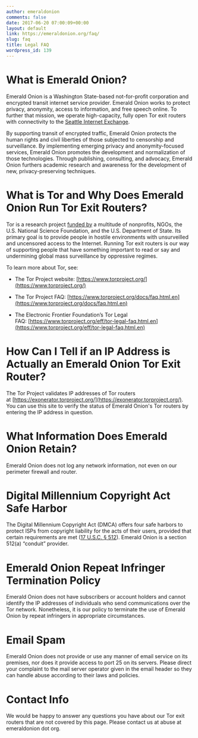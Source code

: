 ```yaml
---
author: emeraldonion
comments: false
date: 2017-06-20 07:00:09+00:00
layout: default
link: https://emeraldonion.org/faq/
slug: faq
title: Legal FAQ
wordpress_id: 139
---
```


# What is Emerald Onion?


Emerald Onion is a Washington State-based not-for-profit corporation and encrypted transit internet service provider. Emerald Onion works to protect privacy, anonymity, access to information, and free speech online. To further that mission, we operate high-capacity, fully open Tor exit routers with connectivity to the [Seattle Internet Exchange](https://www.seattleix.net/).

By supporting transit of encrypted traffic, Emerald Onion protects the human rights and civil liberties of those subjected to censorship and surveillance. By implementing emerging privacy and anonymity-focused services, Emerald Onion promotes the development and normalization of those technologies. Through publishing, consulting, and advocacy, Emerald Onion furthers academic research and awareness for the development of new, privacy-preserving techniques.


# What is Tor and Why Does Emerald Onion Run Tor Exit Routers?


Tor is a research project [funded by](https://www.torproject.org/about/sponsors.html.en) a multitude of nonprofits, NGOs, the U.S. National Science Foundation, and the U.S. Department of State. Its primary goal is to provide people in hostile environments with unsurveilled and uncensored access to the Internet. Running Tor exit routers is our way of supporting people that have something important to read or say and undermining global mass surveillance by oppressive regimes.

To learn more about Tor, see:



 	
  * The Tor Project website: [https://www.torproject.org/](https://www.torproject.org/)

 	
  * The Tor Project FAQ: [https://www.torproject.org/docs/faq.html.en](https://www.torproject.org/docs/faq.html.en)

 	
  * The Electronic Frontier Foundation’s Tor Legal FAQ: [https://www.torproject.org/eff/tor-legal-faq.html.en](https://www.torproject.org/eff/tor-legal-faq.html.en)





# How Can I Tell if an IP Address is Actually an Emerald Onion Tor Exit Router?


The Tor Project validates IP addresses of Tor routers at [https://exonerator.torproject.org/](https://exonerator.torproject.org/). You can use this site to verify the status of Emerald Onion's Tor routers by entering the IP address in question.



# What Information Does Emerald Onion Retain?


Emerald Onion does not log any network information, not even on our perimeter firewall and router.



# Digital Millennium Copyright Act Safe Harbor


The Digital Millennium Copyright Act (DMCA) offers four safe harbors to protect ISPs from copyright liability for the acts of their users, provided that certain requirements are met ([17 U.S.C. § 512](https://www.law.cornell.edu/uscode/text/17/512)). Emerald Onion is a section 512(a) “conduit” provider.



# Emerald Onion Repeat Infringer Termination Policy


Emerald Onion does not have subscribers or account holders and cannot identify the IP addresses of individuals who send communications over the Tor network. Nonetheless, it is our policy to terminate the use of Emerald Onion by repeat infringers in appropriate circumstances.



# Email Spam


Emerald Onion does not provide or use any manner of email service on its premises, nor does it provide access to port 25 on its servers. Please direct your complaint to the mail server operator given in the email header so they can handle abuse according to their laws and policies.



# Contact Info


We would be happy to answer any questions you have about our Tor exit routers that are not covered by this page. Please contact us at abuse at emeraldonion dot org.
